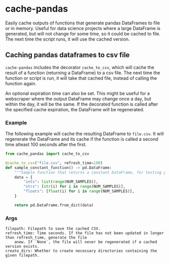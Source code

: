 # cache-pandas
Easily cache outputs of functions that generate pandas DataFrames to file or in memory. Useful for data science projects where a large DataFrame is generated, but will not change for some time, so it could be cached to file. The next time the script runs, it will use the cached version. 


## Caching pandas dataframes to csv file
`cache-pandas` includes the decorator `cache_to_csv`, which will cache the result of a function (returning a DataFrame) to a csv file. The next time the function or script is run, it will take that cached file, instead of calling the function again. 

An optional expiration time can also be set. This might be useful for a webscraper where the output DataFrame may change once a day, but within the day, it will be the same. If the decorated function is called after the specified cache expiration, the DataFrame will be regenerated.

### Example

The following example will cache the resulting DataFrame to `file.csv`. It will regenerate the DataFrame and its cache if the function is called a second time atleast 100 seconds after the first.

```python
from cache_pandas import cache_to_csv

@cache_to_csv("file.csv", refresh_time=100)
def sample_constant_function() -> pd.DataFrame:
    """Sample function that returns a constant DataFrame, for testing purpose."""
    data = {
        "ints": list(range(NUM_SAMPLES)),
        "strs": [str(i) for i in range(NUM_SAMPLES)],
        "floats": [float(i) for i in range(NUM_SAMPLES)],
    }

    return pd.DataFrame.from_dict(data)
```

### Args
```
filepath: Filepath to save the cached CSV.
refresh_time: Time seconds. If the file has not been updated in longer than refresh_time, generate the file
    anew. If `None`, the file will never be regenerated if a cached version exists.
create_dirs: Whether to create necessary directories containing the given filepath.
```

